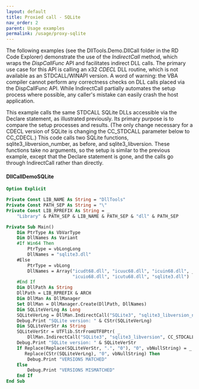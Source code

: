 ```yaml
---
layout: default
title: Proxied call - SQLite
nav_order: 2
parent: Usage examples
permalink: /usage/proxy-sqlite
---
```


The following examples (see the DllTools.Demo.DllCall folder in the RD Code Explorer) demonstrate the use of the *IndirectCall* method, which wraps the *DispCallFunc* API and facilitates indirect DLL calls. The primary use case for this API is calling an x32 *CDECL* DLL routine, which is not available as an STDCALL/WINAPI version. A word of warning: the VBA compiler cannot perform any correctness checks on DLL calls placed via the DispCallFunc API. While IndirectCall partially automates the setup process where possible, any caller's mistake can easily crash the host application.

This example calls the same STDCALL SQLite DLLs accessible via the Declare statement, as illustrated previously. Its primary purpose is to compare the setup processes and results. (The only change necessary for a CDECL version of SQLite is changing the CC_STDCALL parameter below to CC_CDECL.) This code calls two SQLite functions, sqlite3_libversion_number, as before, and sqlite3_libversion. These functions take no arguments, so the setup is similar to the previous example, except that the Declare statement is gone, and the calls go through IndirectCall rather than directly.

#### DllCallDemoSQLite

```vb
Option Explicit

Private Const LIB_NAME As String = "DllTools"
Private Const PATH_SEP As String = "\"
Private Const LIB_RPREFIX As String = _
    "Library" & PATH_SEP & LIB_NAME & PATH_SEP & "dll" & PATH_SEP

Private Sub Main()
    Dim PtrType As VbVarType
    Dim DllNames As Variant
    #If Win64 Then
        PtrType = vbLongLong
        DllNames = "sqlite3.dll"
    #Else
        PtrType = vbLong
        DllNames = Array("icudt68.dll", "icuuc68.dll", "icuin68.dll", _
                         "icuio68.dll", "icutu68.dll", "sqlite3.dll")
    #End If
    Dim DllPath As String
    DllPath = LIB_RPREFIX & ARCH
    Dim DllMan As DllManager
    Set DllMan = DllManager.Create(DllPath, DllNames)
    Dim SQLiteVerLng As Long
    SQLiteVerLng = DllMan.IndirectCall("SQLite3", "sqlite3_libversion_number", CC_STDCALL, vbLong, Empty)
    Debug.Print "SQLite version: " & CStr(SQLiteVerLng)
    Dim SQLiteVerStr As String
    SQLiteVerStr = UTFlib.StrFromUTF8Ptr( _
        DllMan.IndirectCall("SQLite3", "sqlite3_libversion", CC_STDCALL, PtrType, Empty))
    Debug.Print "SQLite version: " & SQLiteVerStr
    If Replace(Replace(SQLiteVerStr, ".", "0"), "0", vbNullString) = _
       Replace(CStr(SQLiteVerLng), "0", vbNullString) Then
        Debug.Print "VERSIONS MATCHED"
    Else
        Debug.Print "VERSIONS MISMATCHED"
    End If
End Sub
```
